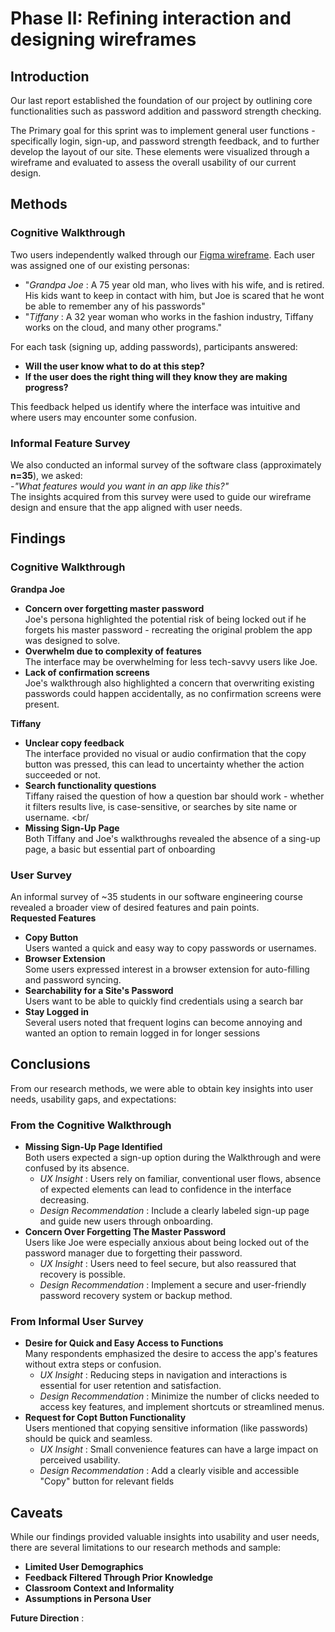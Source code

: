 # Phase II: Refining interaction and designing wireframes

## Introduction

Our last report established the foundation of our project by outlining core functionalities such as password addition and password strength checking. </br>

The Primary goal for this sprint was to implement general user functions - specifically login, sign-up, and password strength feedback, and to further develop the layout of our site. These elements were visualized through a wireframe and evaluated to assess the overall usability of our current design. <br/>

## Methods

### **Cognitive Walkthrough**<br/>
   Two users independently walked through our [Figma wireframe](https://www.figma.com/design/jhDGKQwlUj8O7kmT1LcQr2/WireFrame_2?node-id=0-1&p=f&t=7lfkEIRinDBzvPLv-0). Each user was assigned one of our existing personas: <br/>
   
   * "_Grandpa Joe_ : A 75 year old man, who lives with his wife, and is retired. His kids want to keep in contact with him, but Joe is scared that he wont be able to remember any of his passwords" <br/>
   * "_Tiffany_ : A 32 year woman  who works in the fashion industry, Tiffany works on the cloud, and many other programs." <br/>
   
For each task (signing up, adding passwords), participants answered: <br/>

   * **Will the user know what to do at this step?** <br/>
   * **If the user does the right thing will they know they are making progress?**


   This feedback helped us identify where the interface was intuitive and where users may encounter some confusion.
### **Informal Feature Survey**<br/>
   We also conducted an informal survey of the software class (approximately **n=35**), we asked:<br/>
   -_"What features would you want in an app like this?"_ <br/>
   The insights acquired from this survey were used to guide our wireframe design and ensure that the app aligned with user needs.

## Findings

### **Cognitive Walkthrough** <br/>
**Grandpa Joe**<br/>
   * **Concern over forgetting master password** <br/>
      Joe's persona highlighted the potential risk of being locked out if he forgets his master password - recreating the original problem the app was designed to solve. <br/>
   * **Overwhelm due to complexity of features** <br/>
      The interface may be overwhelming for less tech-savvy users like Joe. <br/>
   * **Lack of confirmation screens** <br/>
      Joe's walkthrough also highlighted a concern that overwriting existing passwords could happen accidentally, as no confirmation screens were present. <br/>
   
**Tiffany**<br/>
   * **Unclear copy feedback** <br/>
      The interface provided no visual or audio confirmation that the copy button was pressed, this can lead to uncertainty whether the action succeeded or not. <br/>
   * **Search functionality questions** <br/>
      Tiffany raised the question of how a question bar should work - whether it filters results live, is case-sensitive, or searches by site name or username. <br/
   * **Missing Sign-Up Page** <br/>
      Both Tiffany and Joe's walkthroughs revealed the absence of a sing-up page, a basic but essential part of onboarding <br/>

### **User Survey** <br/>
An informal survey of ~35 students in our software engineering course revealed a broader view of desired features and pain points. <br/>
**Requested Features**<br/>
   * **Copy Button** <br/>
     Users wanted a quick and easy way to copy passwords or usernames. <br/>
   * **Browser Extension** <br/>
     Some users expressed interest in a browser extension for auto-filling and password syncing. <br/>
   * **Searchability for a Site's Password** <br/>
     Users want to be able to quickly find credentials using a search bar <br/>
   * **Stay Logged in** <br/>
     Several users noted that frequent logins can become annoying and wanted an option to remain logged in for longer sessions <br/>

## Conclusions

From our research methods, we were able to obtain key insights into user needs, usability gaps, and expectations: <br/>

### **From the Cognitive Walkthrough** <br/>
   * **Missing Sign-Up Page Identified** <br/>
      Both users expected a sign-up option during the Walkthrough and were confused by its absence. <br/>
      - _UX Insight_ : Users rely on familiar, conventional user flows, absence of expected elements can lead to confidence in the interface decreasing. <br/>
      - _Design Recommendation_ : Include a clearly labeled sign-up page and guide new users through onboarding. <br/>
   * **Concern Over Forgetting The Master Password** <br/>
      Users like Joe were especially anxious about being locked out of the password manager due to forgetting their password. <br/>
      - _UX Insight_ : Users need to feel secure, but also reassured that recovery is possible. <br/>
      - _Design Recommendation_ : Implement a secure and user-friendly password recovery system or backup  method. <br/>

### **From Informal User Survey** <br/>
   * **Desire for Quick and Easy Access to Functions** <br/>
      Many respondents emphasized the desire to access the app's features without extra steps or confusion. <br/>
      - _UX Insight_ : Reducing steps in navigation and interactions is essential for user retention and satisfaction. <br/>
      - _Design Recommendation_ : Minimize the number of clicks needed to access key features, and implement shortcuts or streamlined menus. <br/>
   * **Request for Copt Button Functionality** <br/>
      Users mentioned that copying sensitive information (like passwords) should be quick and seamless. <br/>
      - _UX Insight_ : Small convenience features can have a large impact on perceived usability. <br/>
      - _Design Recommendation_ : Add a clearly visible and accessible "Copy" button for relevant fields <br/>

## Caveats

While our findings provided valuable insights into usability and user needs, there are several limitations to our research methods and sample: <br/>
   * **Limited User Demographics** <br/>
   * **Feedback Filtered Through Prior Knowledge** <br/>
   * **Classroom Context and Informality** <br/>
   * **Assumptions in Persona User** <br/>

**Future Direction** : 
